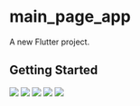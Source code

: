 # main_page_app

A new Flutter project.

## Getting Started

![](assets/screens/screen1.png)
![](assets/screens/screen2.png)
![](assets/screens/screen3.png)
![](assets/screens/screen4.png)
![](assets/screens/screen5.png)

